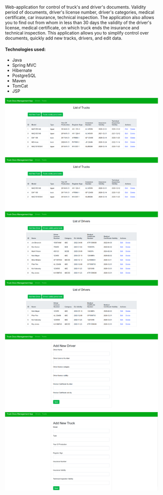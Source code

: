 Web-application for control of truck's and driver's documents. Validity period of documents, driver's license number, 
driver's categories, medical certificate, car insurance, technical inspection. The application also allows you to find out 
from whom in less than 30 days the validity of the driver's license, 
medical certificate, on which truck ends the insurance and technical inspection. This application allows you to simplify 
control over documents, quickly add new tracks, drivers, and edit data.

#### Technologies used:
+ Java
+ Spring MVC
+ Hibernate
+ PostgreSQL
+ Maven
+ TomCat
+ JSP

![img](https://github.com/TrukRoman/Trucks-docs-managment-app/blob/master/src/db/screenshots/Screenshot%20from%202020-11-09%2018-00-53.png)
![img](https://github.com/TrukRoman/Trucks-docs-managment-app/blob/master/src/db/screenshots/Screenshot%20from%202020-11-09%2018-01-44.png)
![img](https://github.com/TrukRoman/Trucks-docs-managment-app/blob/master/src/db/screenshots/Screenshot%20from%202020-11-09%2018-02-02.png)
![img](https://github.com/TrukRoman/Trucks-docs-managment-app/blob/master/src/db/screenshots/Screenshot%20from%202020-11-09%2018-02-16.png)
![img](https://github.com/TrukRoman/Trucks-docs-managment-app/blob/master/src/db/screenshots/Screenshot%20from%202020-11-09%2018-02-33.png)
![img](https://github.com/TrukRoman/Trucks-docs-managment-app/blob/master/src/db/screenshots/Screenshot%20from%202020-11-09%2018-02-56.png)
